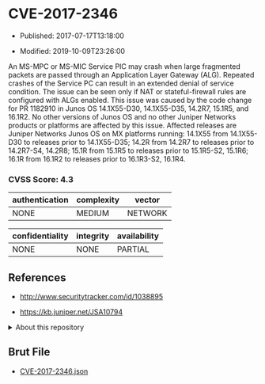 # CVE-2017-2346

- Published: 2017-07-17T13:18:00

- Modified: 2019-10-09T23:26:00

An MS-MPC or MS-MIC Service PIC may crash when large fragmented packets are passed through an Application Layer Gateway (ALG). Repeated crashes of the Service PC can result in an extended denial of service condition. The issue can be seen only if NAT or stateful-firewall rules are configured with ALGs enabled. This issue was caused by the code change for PR 1182910 in Junos OS 14.1X55-D30, 14.1X55-D35, 14.2R7, 15.1R5, and 16.1R2. No other versions of Junos OS and no other Juniper Networks products or platforms are affected by this issue. Affected releases are Juniper Networks Junos OS on MX platforms running: 14.1X55 from 14.1X55-D30 to releases prior to 14.1X55-D35; 14.2R from 14.2R7 to releases prior to 14.2R7-S4, 14.2R8; 15.1R from 15.1R5 to releases prior to 15.1R5-S2, 15.1R6; 16.1R from 16.1R2 to releases prior to 16.1R3-S2, 16.1R4.

### CVSS Score: **4.3**

| authentication | complexity | vector |
| --- | --- | --- |
| NONE | MEDIUM | NETWORK |

| confidentiality | integrity | availability |
| --- | --- | --- |
| NONE | NONE | PARTIAL |

## References

* http://www.securitytracker.com/id/1038895

* https://kb.juniper.net/JSA10794

<details>
<summary>About this repository</summary> 

  This repository is part of the project [Live Hack CVE](https://github.com/Live-Hack-CVE). Main website can be found [www.live-hack.org](https://www.live-hack.org) 
  
  Made by [Sn0wAlice](https://github.com/Sn0wAlice) for the people that care about security and need to have a feed of the latest CVEs. Hope you enjoy it, don't forget to star the repo and follow me on [Twitter](https://twitter.com/Sn0wAlice) and [Github](https://github.com/Sn0wAlice). And that is my [personnal website](https://www.alice-snow.me/)

  - [Home Page](https://github.com/Live-Hack-CVE)
  - [Framework](https://github.com/Live-Hack-CVE/cve-framework)
  - [CVE database](https://github.com/Live-Hack-CVE/full_database)
  - [Changelog](https://github.com/Live-Hack-CVE/Changelog)
</details>

## Brut File

* [CVE-2017-2346.json](https://raw.githubusercontent.com/Live-Hack-CVE/full_database/main/cves/2017/CVE-2017-2346.json)

